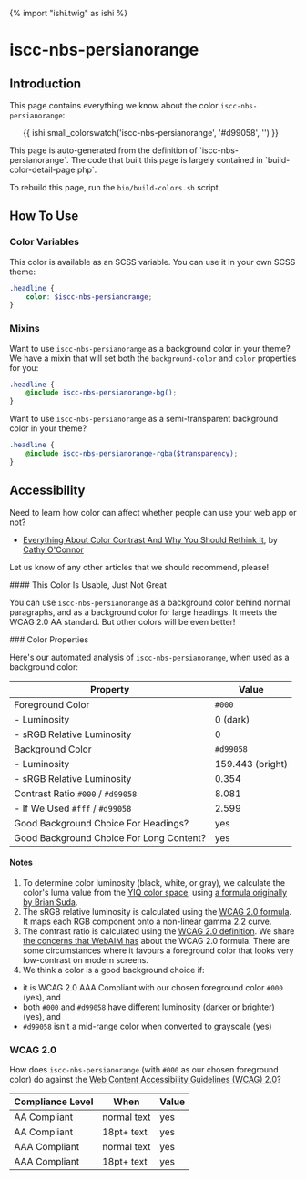 {% import "ishi.twig" as ishi %}
# iscc-nbs-persianorange

## Introduction

This page contains everything we know about the color `iscc-nbs-persianorange`:

<div class="grid">
    <div class="cell">
        <div class="swatch">
            <ul>
                {{ ishi.small_colorswatch('iscc-nbs-persianorange', '#d99058', '') }}
            </ul>
        </div>
    </div>
</div>

<div class="callout callout--info" markdown="1">
This page is auto-generated from the definition of `iscc-nbs-persianorange`. The code that built this page is largely contained in `build-color-detail-page.php`.

To rebuild this page, run the `bin/build-colors.sh` script.
</div>

## How To Use

### Color Variables

This color is available as an SCSS variable. You can use it in your own SCSS theme:

```scss
.headline {
    color: $iscc-nbs-persianorange;
}
```

### Mixins

Want to use `iscc-nbs-persianorange` as a background color in your theme? We have a mixin that will set both the `background-color` and `color` properties for you:

```scss
.headline {
    @include iscc-nbs-persianorange-bg();
}
```

Want to use `iscc-nbs-persianorange` as a semi-transparent background color in your theme?

```scss
.headline {
    @include iscc-nbs-persianorange-rgba($transparency);
}
```

## Accessibility

Need to learn how color can affect whether people can use your web app or not?

* [Everything About Color Contrast And Why You Should Rethink It](https://www.smashingmagazine.com/2014/10/color-contrast-tips-and-tools-for-accessibility/), by [Cathy O'Connor](http://www.twitter.com/cagocon)

Let us know of any other articles that we should recommend, please!
<div class="callout callout--warning" markdown="1">
#### This Color Is Usable, Just Not Great

You can use `iscc-nbs-persianorange` as a background color behind normal paragraphs, and as a background color for large headings. It meets the WCAG 2.0 AA standard. But other colors will be even better!
</div>
### Color Properties

Here's our automated analysis of `iscc-nbs-persianorange`, when used as a background color:

Property | Value
---------|------
Foreground Color | `#000`
- Luminosity | 0 (dark)
- sRGB Relative Luminosity | 0
Background Color | `#d99058`
- Luminosity | 159.443 (bright)
- sRGB Relative Luminosity | 0.354
Contrast Ratio `#000` / `#d99058` | 8.081
- If We Used `#fff` / `#d99058` | 2.599
Good Background Choice For Headings? | yes
Good Background Choice For Long Content? | yes

#### Notes

1. To determine color luminosity (black, white, or gray), we calculate the color's luma value from the [YIQ color space](https://en.wikipedia.org/wiki/YIQ), using [a formula originally by Brian Suda](https://24ways.org/2010/calculating-color-contrast/).
1. The sRGB relative luminosity is calculated using the [WCAG 2.0 formula](https://www.w3.org/TR/WCAG20/#relativeluminancedef). It maps each RGB component onto a non-linear gamma 2.2 curve.
1. The contrast ratio is calculated using the [WCAG 2.0 definition](https://www.w3.org/TR/2008/REC-WCAG20-20081211/#contrast-ratiodef). We share [the concerns that WebAIM has](http://webaim.org/blog/wcag-2-1-feedback/) about the WCAG 2.0 formula. There are some circumstances where it favours a foreground color that looks very low-contrast on modern screens.
1. We think a color is a good background choice if:
  - it is WCAG 2.0 AAA Compliant with our chosen foreground color `#000` (yes), and
  - both `#000` and `#d99058` have different luminosity (darker or brighter) (yes), and
  - `#d99058` isn't a mid-range color when converted to grayscale (yes)

### WCAG 2.0

How does `iscc-nbs-persianorange` (with `#000` as our chosen foreground color) do against the [Web Content Accessibility Guidelines (WCAG) 2.0](https://www.w3.org/TR/WCAG20/)?

Compliance Level | When | Value
-----------------|------|------
AA Compliant | normal text | yes
AA Compliant | 18pt+ text | yes
AAA Compliant | normal text | yes
AAA Compliant | 18pt+ text | yes